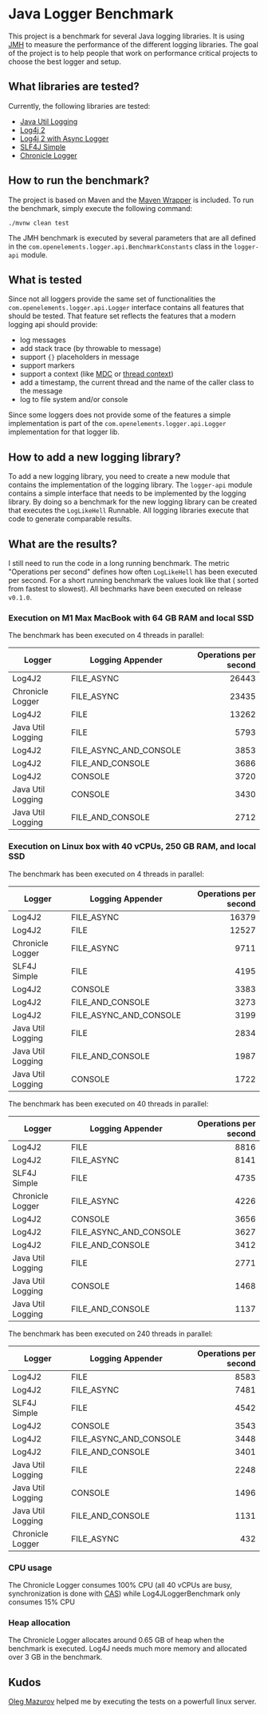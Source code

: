 # Java Logger Benchmark

This project is a benchmark for several Java logging libraries. It is using [JMH](https://github.com/openjdk/jmh) to measure the performance of the
different logging libraries. The goal of the project is to help people that work on performance critical projects to choose the best logger and setup.

## What libraries are tested?

Currently, the following libraries are tested:

- [Java Util Logging](https://www.vogella.com/tutorials/Logging/article.html)
- [Log4j 2](https://logging.apache.org/log4j/2.x/)
- [Log4j 2 with Async Logger](https://logging.apache.org/log4j/2.x/manual/async.html)
- [SLF4J Simple](https://www.slf4j.org/api/org/slf4j/simple/SimpleLogger.html)
- [Chronicle Logger](https://github.com/OpenHFT/Chronicle-Logger)

## How to run the benchmark?

The project is based on Maven and the [Maven Wrapper](https://maven.apache.org/wrapper/) is included. To run the benchmark, simply execute the following
command:

```
./mvnw clean test
```

The JMH benchmark is executed by several parameters that are all defined in the
`com.openelements.logger.api.BenchmarkConstants` class in the `logger-api` module.

## What is tested

Since not all loggers provide the same set of functionalities the `com.openelements.logger.api.Logger` interface contains all features that should be tested. That feature set reflects the features that a modern logging api should provide:

- log messages
- add stack trace (by throwable to message)
- support `{}` placeholders in message
- support markers
- support a context (like [MDC](https://logback.qos.ch/manual/mdc.html) or [thread context](https://logging.apache.org/log4j/2.x/manual/thread-context.html))
- add a timestamp, the current thread and the name of the caller class to the message
- log to file system and/or console

Since some loggers does not provide some of the features a simple implementation is part of the `com.openelements.logger.api.Logger` implementation for that logger lib.

## How to add a new logging library?

To add a new logging library, you need to create a new module that contains the implementation of the logging library.
The `logger-api` module contains a simple interface that needs to be implemented by the logging library. By doing so a
benchmark for the new logging library can be created that executes the `LogLikeHell` Runnable. All logging libraries
execute that code to generate comparable results.

## What are the results?

I still need to run the code in a long running benchmark. The metric "Operations per second" defines how often `LogLikeHell` has been executed per second. For a short running benchmark the values look like that (
sorted from fastest to slowest). All bechmarks have been executed on release `v0.1.0`.

### Execution on M1 Max MacBook with 64 GB RAM and local SSD

The benchmark has been executed on 4 threads in parallel:

| Logger            | Logging Appender       | Operations per second |
|-------------------|------------------------|----------------------:|
| Log4J2            | FILE_ASYNC             |                 26443 |
| Chronicle Logger  | FILE_ASYNC             |                 23435 |
| Log4J2            | FILE                   |                 13262 |
| Java Util Logging | FILE                   |                  5793 |
| Log4J2            | FILE_ASYNC_AND_CONSOLE |                  3853 |
| Log4J2            | FILE_AND_CONSOLE       |                  3686 |
| Log4J2            | CONSOLE                |                  3720 |
| Java Util Logging | CONSOLE                |                  3430 |
| Java Util Logging | FILE_AND_CONSOLE       |                  2712 |

### Execution on Linux box with 40 vCPUs, 250 GB RAM, and local SSD

The benchmark has been executed on 4 threads in parallel:

| Logger            | Logging Appender       | Operations per second |
|-------------------|------------------------|----------------------:|
| Log4J2            | FILE_ASYNC             |                 16379 |
| Log4J2            | FILE                   |                 12527 |
| Chronicle Logger  | FILE_ASYNC             |                  9711 |
| SLF4J Simple      | FILE                   |                  4195 |
| Log4J2            | CONSOLE                |                  3383 |
| Log4J2            | FILE_AND_CONSOLE       |                  3273 |
| Log4J2            | FILE_ASYNC_AND_CONSOLE |                  3199 |
| Java Util Logging | FILE                   |                  2834 |
| Java Util Logging | FILE_AND_CONSOLE       |                  1987 |
| Java Util Logging | CONSOLE                |                  1722 |

The benchmark has been executed on 40 threads in parallel:

| Logger            | Logging Appender       | Operations per second |
|-------------------|------------------------|----------------------:|
| Log4J2            | FILE                   |                  8816 |
| Log4J2            | FILE_ASYNC             |                  8141 |
| SLF4J Simple      | FILE                   |                  4735 |
| Chronicle Logger  | FILE_ASYNC             |                  4226 |
| Log4J2            | CONSOLE                |                  3656 |
| Log4J2            | FILE_ASYNC_AND_CONSOLE |                  3627 |
| Log4J2            | FILE_AND_CONSOLE       |                  3412 |
| Java Util Logging | FILE                   |                  2771 |
| Java Util Logging | CONSOLE                |                  1468 |
| Java Util Logging | FILE_AND_CONSOLE       |                  1137 |

The benchmark has been executed on 240 threads in parallel:

| Logger            | Logging Appender       | Operations per second |
|-------------------|------------------------|----------------------:|
| Log4J2            | FILE                   |                  8583 |
| Log4J2            | FILE_ASYNC             |                  7481 |
| SLF4J Simple      | FILE                   |                  4542 |
| Log4J2            | CONSOLE                |                  3543 |
| Log4J2            | FILE_ASYNC_AND_CONSOLE |                  3448 |
| Log4J2            | FILE_AND_CONSOLE       |                  3401 |
| Java Util Logging | FILE                   |                  2248 |
| Java Util Logging | CONSOLE                |                  1496 |
| Java Util Logging | FILE_AND_CONSOLE       |                  1131 |
| Chronicle Logger  | FILE_ASYNC             |                   432 |

### CPU usage

The Chronicle Logger consumes 100% CPU (all 40 vCPUs are busy, synchronization is done with [CAS](https://en.wikipedia.org/wiki/Compare-and-swap)) while Log4JLoggerBenchmark only consumes 15% CPU

### Heap allocation

The Chronicle Logger allocates around 0.65 GB of heap when the benchmark is executed. Log4J needs much more memory and allocated over 3 GB in the benchmark.

## Kudos

[Oleg Mazurov](https://github.com/OlegMazurov) helped me by executing the tests on a powerfull linux server.
